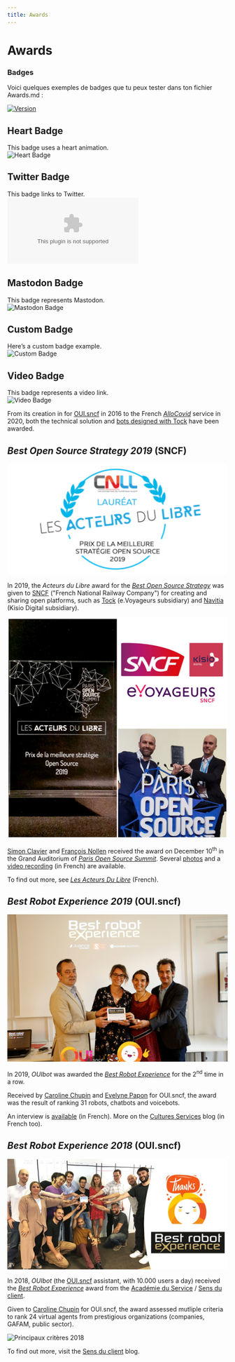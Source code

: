 ```yaml
---
title: Awards
---
```


# Awards 

<!-- md:feature toto -->
<!-- md:plugin [tags] – built-in -->
<!-- md:flag multiple -->


### Badges

Voici quelques exemples de badges que tu peux tester dans ton fichier Awards.md :

[![Version](https://img.shields.io/badge/version-1.0.0-blue "Version 1.0.0")](../../changelog/index.md)

## Heart Badge

This badge uses a heart animation.  
![Heart Badge](https://img.shields.io/badge/❤️-Proudly--Awarded-red)

## Twitter Badge

This badge links to Twitter.  
![Twitter Badge](https://img.shields.io/twitter/url/https%3A%2F%2Fexample.com)

## Mastodon Badge

This badge represents Mastodon.  
![Mastodon Badge](https://img.shields.io/mastodon/follow/@example)

## Custom Badge

Here’s a custom badge example.  
![Custom Badge](https://img.shields.io/badge/Custom--Badge-blue)

## Video Badge

This badge represents a video link.  
![Video Badge](https://img.shields.io/badge/🎥-Video--Content-yellow)



 



From its creation in for [OUI.sncf](https://www.oui.sncf/) in 2016 to the French 
_[AlloCovid](https://www.allocovid.com/)_ service in 2020, both the technical solution 
and [bots designed with Tock](showcase.md) have been awarded.

## *Best Open Source Strategy 2019* (SNCF)

![img acteurs du libre](../img/acteursdulibre.png "Acteurs du libre")

In 2019, the _Acteurs du Libre_ award for the 
[_Best Open Source Strategy_](https://lesacteursdulibre.com/portfolio/prix-meilleure-strategie/)
was given to [SNCF](https://www.sncf.com/) ("French National Railway Company") for creating and sharing open platforms, such as 
[Tock](https://doc.tock.ai/) (e.Voyageurs subsidiary) 
and [Navitia](https://github.com/CanalTP/navitia) (Kisio Digital subsidiary).

![img acteurs du libre](../img/ceremony.jpg "Acteurs du libre")

[Simon Clavier](https://www.linkedin.com/in/clavier/) and [François Nollen](https://www.linkedin.com/in/francois-nollen-42102782/) 
received the award on December 10<sup>th</sup> in the Grand Auditorium of [_Paris Open Source Summit_](http://2019.opensourcesummit.paris/).
Several [photos](https://www.flickr.com/photos/186089225@N03/albums/72157712273229483) and a 
[video recording](https://www.youtube.com/watch?v=7vodelxCZyI) (in French) are available.

To find out more, see [_Les Acteurs Du Libre_](https://lesacteursdulibre.com/portfolio/prix-meilleure-strategie/) (French).

## *Best Robot Experience 2019* (OUI.sncf)

![logo kotlin](../img/blog.png "Acteurs du libre")

In 2019, _OUIbot_ was awarded the 
_[Best Robot Experience](https://blog-cultures-services.com/2019/07/09/ouibot-de-ouisncf-laureat-prix-best-robot-experience-2019/)_
 for the 2<sup>nd</sup> time in a row.

Received by [Caroline Chupin](https://www.linkedin.com/in/caroline-chupin-2790bb51/) and 
 [Evelyne Papon](https://www.linkedin.com/in/evelyne-papon-2b895945/) for OUI.sncf,
 the award was the result of ranking 31 robots, chatbots and voicebots. 

An interview is [available](https://www.youtube.com/watch?v=viRFqrpJvc4) (in French).
More on the [Cultures Services](https://blog-cultures-services.com/2019/07/09/ouibot-de-ouisncf-laureat-prix-best-robot-experience-2019/) blog (in French too).

## *Best Robot Experience 2018* (OUI.sncf)

![logo kotlin](../img/BRE.jpg "Best Robot Experience 2018")

In 2018, _OUIbot_ (the [OUI.sncf](https://en.oui.sncf/en/) assistant, with 10.000 users a day) 
received the _[Best Robot Experience](https://www.sensduclient.com/2018/04/ouibot-ouisncf-est-le-gagnant-de-best.html)_
 award from the [Académie du Service](http://www.academieduservice.com/) / [Sens du client](http://www.sensduclient.com/).
 
Given to [Caroline Chupin](https://www.linkedin.com/in/caroline-chupin-2790bb51/) for OUI.sncf,
the award assessed mutliple criteria to rank 24 virtual agents from prestigious organizations (companies, GAFAM, public sector). 

![Principaux critères 2018](https://1.bp.blogspot.com/-kjccUpSlsHw/WttCWg_TqXI/AAAAAAAALEM/Fa2ZvP8r824SiHLZYW-SGsjK0Uyd2ob5QCLcBGAs/s400/bestrobotexperience2-2018.jpg "Principaux critères Best Robot Experience 2018")

To find out more, visit the [Sens du client](https://www.sensduclient.com/2018/04/ouibot-ouisncf-est-le-gagnant-de-best.html) blog.